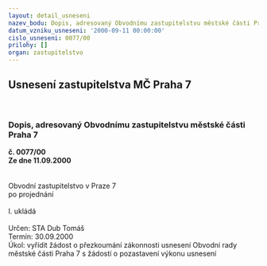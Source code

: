 ```yaml
---
layout: detail_usneseni
nazev_bodu: Dopis, adresovaný Obvodnímu zastupitelstvu městské části Praha 7
datum_vzniku_usneseni: '2000-09-11 00:00:00'
cislo_usneseni: 0077/00
prilohy: []
organ: zastupitelstvo
---
```

<div id="ucUsn_pList" class="usn">
	<span><h2>Usnesení zastupitelstva MČ Praha 7 </h2>
<br></span><div class="standBody">
<span><h3>Dopis, adresovaný Obvodnímu zastupitelstvu městské části Praha 7</h3></span><div class="center">
		<strong>č. 0077/00</strong><br>
	</div>
<div class="center">
		<strong>Ze dne 11.09.2000</strong><br><br>
	</div>     <br>Obvodní zastupitelstvo v Praze 7<br>po projednání<br><br>I.	ukládá <br><br>  Určen:	     	STA Dub Tomáš<br>Termín: 30.09.2000<br>Úkol:	vyřídit žádost o přezkoumání zákonnosti usnesení Obvodní rady městské části Praha 7 s žádostí o pozastavení výkonu usnesení <br> <br>
</div>
</div>
